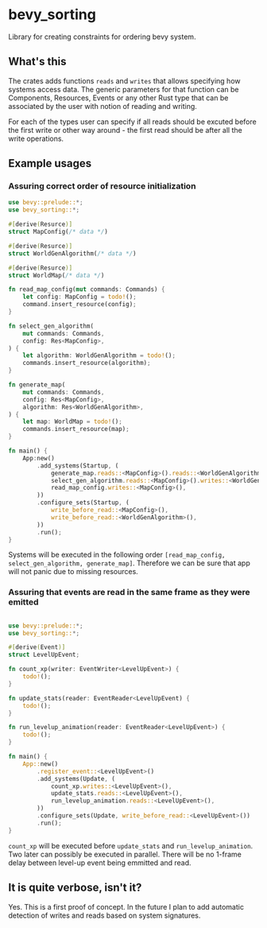 # bevy_sorting

Library for creating constraints for ordering bevy system.

## What's this

The crates adds functions `reads` and `writes` that allows specifying how systems access data. The generic parameters for that function can be Components, Resources, Events or any other Rust type that can be associated by the user with notion of reading and writing.

For each of the types user can specify if all reads should be excuted before the first write or other way around - the first read should be after all the write operations.

## Example usages

### Assuring correct order of resource initialization

```rust
use bevy::prelude::*;
use bevy_sorting::*;

#[derive(Resurce)]
struct MapConfig(/* data */)

#[derive(Resurce)]
struct WorldGenAlgorithm(/* data */)

#[derive(Resurce)]
struct WorldMap(/* data */)

fn read_map_config(mut commands: Commands) {
    let config: MapConfig = todo!();
    command.insert_resource(config);
}

fn select_gen_algorithm(
    mut commands: Commands, 
    config: Res<MapConfig>,
) {
    let algorithm: WorldGenAlgorithm = todo!();
    commands.insert_resource(algorithm);
}

fn generate_map(
    mut commands: Commands,
    config: Res<MapConfig>,
    algorithm: Res<WorldGenAlgorithm>,
) {
    let map: WorldMap = todo!();
    commands.insert_resource(map);
}

fn main() {
    App:new()
        .add_systems(Startup, (
            generate_map.reads::<MapConfig>().reads::<WorldGenAlgorithm>(),
            select_gen_algorithm.reads::<MapConfig>().writes::<WorldGenAlgorithm>,
            read_map_config.writes::<MapConfig>(),
        ))
        .configure_sets(Startup, (
            write_before_read::<MapConfig>(), 
            write_before_read::<WorldGenAlgorithm>(),
        ))
        .run();
}

```

Systems will be executed in the following order `[read_map_config, select_gen_algorithm, generate_map]`. Therefore we can be sure that app will not panic due to missing resources.

### Assuring that events are read in the same frame as they were emitted

```rust

use bevy::prelude::*;
use bevy_sorting::*;

#[derive(Event)]
struct LevelUpEvent;

fn count_xp(writer: EventWriter<LevelUpEvent>) {
    todo!();
}

fn update_stats(reader: EventReader<LevelUpEvent) {
    todo!();
}

fn run_levelup_animation(reader: EventReader<LevelUpEvent>) {
    todo!();
}

fn main() {
    App::new()
        .register_event::<LevelUpEvent>()
        .add_systems(Update, (
            count_xp.writes::<LevelUpEvent>(),
            update_stats.reads::<LevelUpEvent>(),
            run_levelup_animation.reads::<LevelUpEvent>(),
        ))
        .configure_sets(Update, write_before_read::<LevelUpEvent>())
        .run();
}
```

`count_xp` will be executed before `update_stats` and `run_levelup_animation`. Two later can possibly be executed in parallel. There will be no 1-frame delay between level-up event being emmitted and read.

## It is quite verbose, isn't it?

Yes. This is a first proof of concept. In the future I plan to add automatic detection of writes and reads based on system signatures.
